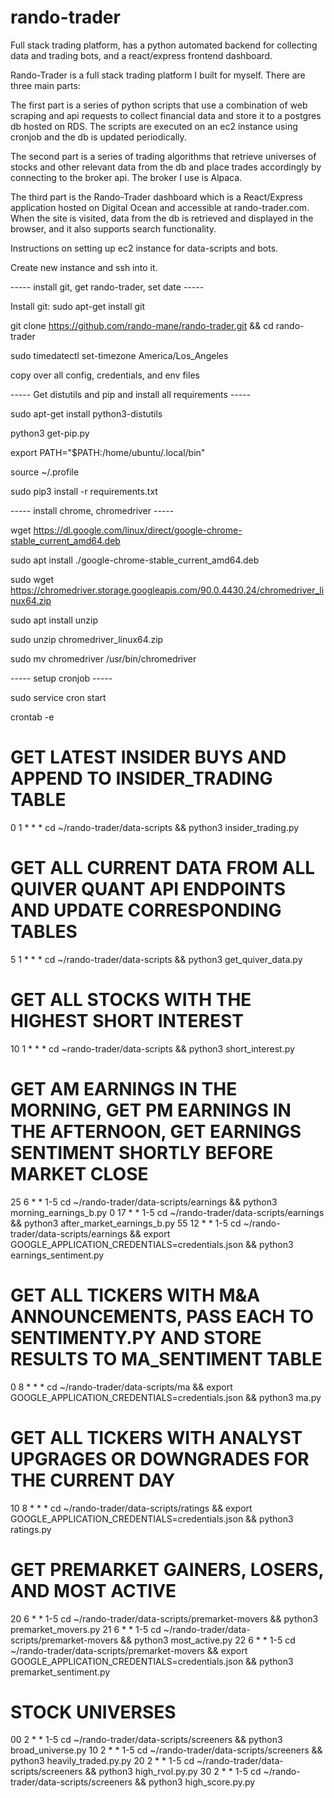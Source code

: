 # rando-trader
Full stack trading platform, has a python automated backend for collecting data and trading bots, and a react/express frontend dashboard.

Rando-Trader is a full stack trading platform I built for myself. There are three main parts:

The first part is a series of python scripts that use a combination of web scraping and api requests to collect financial data and
store it to a postgres db hosted on RDS. The scripts are executed on an ec2 instance using cronjob and the db is updated periodically.

The second part is a series of trading algorithms that retrieve universes of stocks and other relevant data from the db and place trades
accordingly by connecting to the broker api. The broker I use is Alpaca.

The third part is the Rando-Trader dashboard which is a React/Express application hosted on Digital Ocean and accessible at rando-trader.com.
When the site is visited, data from the db is retrieved and displayed in the browser, and it also supports search functionality.



Instructions on setting up ec2 instance for data-scripts and bots.

Create new instance and ssh into it.




----- install git, get rando-trader, set date -----


Install git:  sudo apt-get install git

git clone https://github.com/rando-mane/rando-trader.git && cd rando-trader

sudo timedatectl set-timezone America/Los_Angeles

copy over all config, credentials, and env files





----- Get distutils and pip and install all requirements -----


sudo apt-get install python3-distutils

python3 get-pip.py

export PATH="$PATH:/home/ubuntu/.local/bin"

source ~/.profile

sudo pip3 install -r requirements.txt





----- install chrome, chromedriver -----


wget https://dl.google.com/linux/direct/google-chrome-stable_current_amd64.deb

sudo apt install ./google-chrome-stable_current_amd64.deb


sudo wget https://chromedriver.storage.googleapis.com/90.0.4430.24/chromedriver_linux64.zip

sudo apt install unzip

sudo unzip chromedriver_linux64.zip

sudo mv chromedriver /usr/bin/chromedriver



----- setup cronjob -----

sudo service cron start

crontab -e


# GET LATEST INSIDER BUYS AND APPEND TO INSIDER_TRADING TABLE
0 1 * * * cd ~/rando-trader/data-scripts && python3 insider_trading.py


# GET ALL CURRENT DATA FROM ALL QUIVER QUANT API ENDPOINTS AND UPDATE CORRESPONDING TABLES
5 1 * * * cd ~/rando-trader/data-scripts && python3 get_quiver_data.py


# GET ALL STOCKS WITH THE HIGHEST SHORT INTEREST
10 1 * * * cd ~rando-trader/data-scripts && python3 short_interest.py


# GET AM EARNINGS IN THE MORNING, GET PM EARNINGS IN THE AFTERNOON, GET EARNINGS SENTIMENT SHORTLY BEFORE MARKET CLOSE
25 6 * * 1-5 cd ~/rando-trader/data-scripts/earnings && python3 morning_earnings_b.py
0 17 * * 1-5 cd ~/rando-trader/data-scripts/earnings && python3 after_market_earnings_b.py
55 12 * * 1-5 cd ~/rando-trader/data-scripts/earnings && export GOOGLE_APPLICATION_CREDENTIALS=credentials.json && python3 earnings_sentiment.py


# GET ALL TICKERS WITH M&A ANNOUNCEMENTS, PASS EACH TO SENTIMENTY.PY AND STORE RESULTS TO MA_SENTIMENT TABLE
0 8 * * * cd ~/rando-trader/data-scripts/ma && export GOOGLE_APPLICATION_CREDENTIALS=credentials.json && python3 ma.py


# GET ALL TICKERS WITH ANALYST UPGRAGES OR DOWNGRADES FOR THE CURRENT DAY
10 8 * * * cd ~/rando-trader/data-scripts/ratings && export GOOGLE_APPLICATION_CREDENTIALS=credentials.json && python3 ratings.py


# GET PREMARKET GAINERS, LOSERS, AND MOST ACTIVE
20 6 * * 1-5 cd ~/rando-trader/data-scripts/premarket-movers && python3 premarket_movers.py
21 6 * * 1-5 cd ~/rando-trader/data-scripts/premarket-movers && python3 most_active.py
22 6 * * 1-5 cd ~/rando-trader/data-scripts/premarket-movers && export GOOGLE_APPLICATION_CREDENTIALS=credentials.json && python3 premarket_sentiment.py


# STOCK UNIVERSES
00 2 * * 1-5 cd ~/rando-trader/data-scripts/screeners && python3 broad_universe.py
10 2 * * 1-5 cd ~/rando-trader/data-scripts/screeners && python3 heavily_traded.py.py
20 2 * * 1-5 cd ~/rando-trader/data-scripts/screeners && python3 high_rvol.py.py
30 2 * * 1-5 cd ~/rando-trader/data-scripts/screeners && python3 high_score.py.py


